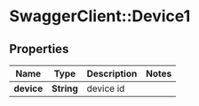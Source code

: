 # SwaggerClient::Device1

## Properties
Name | Type | Description | Notes
------------ | ------------- | ------------- | -------------
**device** | **String** | device id | 


